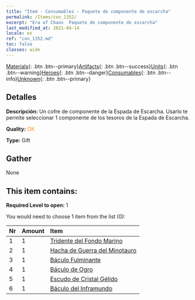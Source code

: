 ```yaml
---
title: "Item - Consumables - Paquete de componente de escarcha"
permalink: /Items/con_1352/
excerpt: "Era of Chaos  Paquete de componente de escarcha"
last_modified_at: 2021-04-14
locale: es
ref: "con_1352.md"
toc: false
classes: wide
---
```

 [Materials](/es/Items/){: .btn .btn--primary}[Artifacts](/es/Items/Artifacts/){: .btn .btn--success}[Units](/es/Items/Units/){: .btn .btn--warning}[Heroes](/es/Items/Heroes/){: .btn .btn--danger}[Consumables](/es/Items/Consumables/){: .btn .btn--info}[Unknown](/es/Items/Unknown/){: .btn .btn--primary}

## Detalles
 **Descripción:** Un cofre de componente de la Espada de Escarcha. Usarlo te permite seleccionar 1 componente de los tesoros de la Espada de Escarcha.

 **Quality:** <span style="color: #FF8C00">OK</span>

 **Type:** Gift

## Gather

  None

## This item contains:

 **Required Level to open:** 1

 You would need to choose 1 item from the list (0):

  | Nr | Amount |     Item    |
  |:---|:-------|:------------|
  | 1 | 1 | [Tridente del Fondo Marino](/es/Items/art_160/) | 
  | 2 | 1 | [Hacha de Guerra del Minotauro](/es/Items/art_161/) | 
  | 3 | 1 | [Báculo Fulminante](/es/Items/art_162/) | 
  | 4 | 1 | [Báculo de Ogro](/es/Items/art_163/) | 
  | 5 | 1 | [Escudo de Cristal Gélido](/es/Items/art_164/) | 
  | 6 | 1 | [Báculo del Inframundo](/es/Items/art_165/) | 
